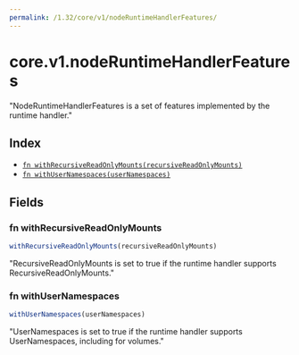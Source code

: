 ```yaml
---
permalink: /1.32/core/v1/nodeRuntimeHandlerFeatures/
---
```


# core.v1.nodeRuntimeHandlerFeatures

"NodeRuntimeHandlerFeatures is a set of features implemented by the runtime handler."

## Index

* [`fn withRecursiveReadOnlyMounts(recursiveReadOnlyMounts)`](#fn-withrecursivereadonlymounts)
* [`fn withUserNamespaces(userNamespaces)`](#fn-withusernamespaces)

## Fields

### fn withRecursiveReadOnlyMounts

```ts
withRecursiveReadOnlyMounts(recursiveReadOnlyMounts)
```

"RecursiveReadOnlyMounts is set to true if the runtime handler supports RecursiveReadOnlyMounts."

### fn withUserNamespaces

```ts
withUserNamespaces(userNamespaces)
```

"UserNamespaces is set to true if the runtime handler supports UserNamespaces, including for volumes."